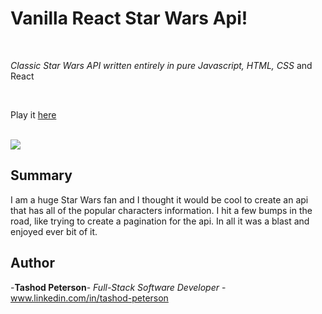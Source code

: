 # Vanilla React Star Wars Api!

<br>

_Classic Star Wars API  written entirely in pure Javascript, HTML, CSS_ and React

<br>

Play it [here]()

<br>

<image src="Screenshot 2023-08-02 at 7.03.52 PM.png">

## Summary

I am a huge Star Wars fan and I thought it would be cool to create an api that has all of the popular characters information. I hit a few bumps in the road, like trying to create a pagination for the api. In all it was a blast and enjoyed ever bit of it. 

## Author

-**Tashod Peterson**- _Full-Stack Software Developer_ - www.linkedin.com/in/tashod-peterson